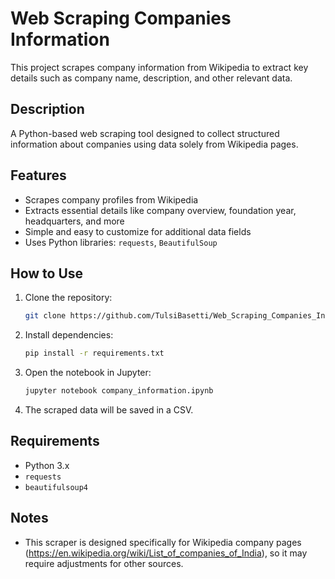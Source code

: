 # Web Scraping Companies Information

This project scrapes company information from Wikipedia to extract key details such as company name, description, and other relevant data.

## Description

A Python-based web scraping tool designed to collect structured information about companies using data solely from Wikipedia pages.

## Features

- Scrapes company profiles from Wikipedia  
- Extracts essential details like company overview, foundation year, headquarters, and more  
- Simple and easy to customize for additional data fields  
- Uses Python libraries: `requests`, `BeautifulSoup`

## How to Use

1. Clone the repository:  
   ```bash
   git clone https://github.com/TulsiBasetti/Web_Scraping_Companies_Information.git
2. Install dependencies:  
   ```bash
   pip install -r requirements.txt
3. Open the notebook in Jupyter: 
   ```bash
   jupyter notebook company_information.ipynb
4. The scraped data will be saved in a CSV.

## Requirements

- Python 3.x  
- `requests`  
- `beautifulsoup4`

## Notes

- This scraper is designed specifically for Wikipedia company pages (https://en.wikipedia.org/wiki/List_of_companies_of_India), so it may require adjustments for other sources.  


